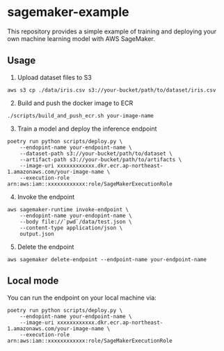 # sagemaker-example

This repository provides a simple example of training and deploying your own machine learning model with AWS SageMaker.

## Usage

1. Upload dataset files to S3

```
aws s3 cp ./data/iris.csv s3://your-bucket/path/to/dataset/iris.csv
```

2. Build and push the docker image to ECR

```
./scripts/build_and_push_ecr.sh your-image-name
```

3. Train a model and deploy the inference endpoint

```
poetry run python scripts/deploy.py \
    --endopint-name your-endpoint-name \
    --dataset-path s3://your-bucket/path/to/dataset \
    --artifact-path s3://your-bucket/path/to/artifacts \
    --image-uri xxxxxxxxxxxx.dkr.ecr.ap-northeast-1.amazonaws.com/your-image-name \
    --execution-role arn:aws:iam::xxxxxxxxxxxx:role/SageMakerExecutionRole
```

4. Invoke the endpoint

```
aws sagemaker-runtime invoke-endpoint \
    --endopint-name your-endopint-name \
    --body file://`pwd`/data/test.json \
    --content-type application/json \
    output.json
```

5. Delete the endpoint

```
aws sagemaker delete-endpoint --endpoint-name your-endpoint-name
```

## Local mode

You can run the endpoint on your local machine via:

```
poetry run python scripts/deploy.py \
    --endopint-name your-endpoint-name \
    --image-uri xxxxxxxxxxxx.dkr.ecr.ap-northeast-1.amazonaws.com/your-image-name \
    --execution-role arn:aws:iam::xxxxxxxxxxxx:role/SageMakerExecutionRole
```

